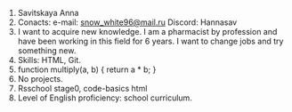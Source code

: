 1. Savitskaya Anna
2. Conacts: e-mail: snow_white96@mail.ru
Discord: Hannasav
3. I want to acquire new knowledge. I am a pharmacist by profession and have been working in this field for 6 years. I want to change jobs and try something new.
4. Skills:
HTML,
Git.
5. function multiply(a, b) {
  return a * b;
}
6. No projects.
7. Rsschool stage0, code-basics html
8. Level of English proficiency: school curriculum.
